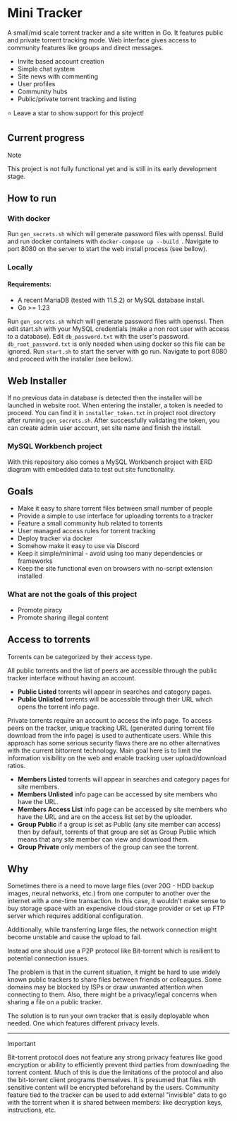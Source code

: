 # Mini Tracker
A small/mid scale torrent tracker and a site written in Go. It features public and private torrent tracking mode. Web interface gives access to community features like groups and direct messages.

- Invite based account creation
- Simple chat system
- Site news with commenting
- User profiles
- Community hubs
- Public/private torrent tracking and listing

⭐ Leave a star to show support for this project!


## Current progress
> [!NOTE]  
> This project is not fully functional yet and is still in its early development stage.

## How to run

### With docker

Run `gen_secrets.sh` which will generate password files with openssl. Build and run docker containers with `docker-compose up --build `. Navigate to port 8080 on the server to start the web install process (see bellow).

### Locally

#### Requirements:
 * A recent MariaDB (tested with 11.5.2) or MySQL database install.
 * Go >= 1.23

Run `gen_secrets.sh` which will generate password files with openssl. Then edit start.sh with your MySQL credentials (make a non root user with access to a database). Edit `db_password.txt` with the user's password. `db_root_password.txt` is only needed when using docker so this file can be ignored. Run `start.sh` to start the server with go run. Navigate to port 8080 and proceed with the installer (see bellow).

## Web Installer
If no previous data in database is detected then the installer will be launched in website root. When entering the installer, a token is needed to proceed. You can find it in `installer_token.txt` in project root directory after running `gen_secrets.sh`. After successfully validating the token, you can create admin user account, set site name and finish the install.

### MySQL Workbench project
With this repository also comes a MySQL Workbench project with ERD diagram with embedded data to test out site functionality.

## Goals
- Make it easy to share torrent files between small number of people
- Provide a simple to use interface for uploading torrents to a tracker
- Feature a small community hub related to torrents
- User managed access rules for torrent tracking
- Deploy tracker via docker
- Somehow make it easy to use via Discord
- Keep it simple/minimal - avoid using too many dependencies or frameworks
- Keep the site functional even on browsers with no-script extension installed

### What are not the goals of this project
- Promote piracy
- Promote sharing illegal content

## Access to torrents
Torrents can be categorized by their access type.

All public torrents and the list of peers are accessible through the public tracker interface without having an account.

- **Public Listed** torrents will appear in searches and category pages.
- **Public Unlisted** torrents will be accessible through their URL which opens the torrent info page. 

Private torrents require an account to access the info page. To access peers on the tracker, unique tracking URL (generated during torrent file download from the info page) is used to authenticate users. While this approach has some serious security flaws there are no other alternatives with the current bittorrent technology. Main goal here is to limit the information visibility on the web and enable tracking user upload/download ratios.

- **Members Listed** torrents will appear in searches and category pages for site members.
- **Members Unlisted** info page can be accessed by site members who have the URL.
- **Members Access List** info page can be accessed by site members who have the URL and are on the access list set by the uploader.
- **Group Public** if a group is set as Public (any site member can access) then by default, torrents of that group are set as Group Public which means that any site member can view and download them.
- **Group Private** only members of the group can see the torrent.




## Why
Sometimes there is a need to move large files (over 20G - HDD backup images, neural networks, etc.) from one computer to another over the internet with a one-time transaction. In this case, it wouldn't make sense to buy storage space with an expensive cloud storage provider or set up FTP server which requires additional configuration. 

Additionally, while transferring large files, the network connection might become unstable and cause the upload to fail.

Instead one should use a P2P protocol like Bit-torrent which is resilient to potential connection issues.

The problem is that in the current situation, it might be hard to use widely known public trackers to share files between friends or colleagues. Some domains may be blocked by ISPs or draw unwanted attention when connecting to them. Also, there might be a privacy/legal concerns when sharing a file on a public tracker.

The solution is to run your own tracker that is easily deployable when needed. One which features different privacy levels.

---

> [!IMPORTANT]  
> Bit-torrent protocol does not feature any strong privacy features like good encryption or ability to efficiently prevent third parties from downloading the torrent content. Much of this is due the limitations of the protocol and also the bit-torrent client programs themselves. It is presumed that files with sensitive content will be encrypted beforehand by the users. Community feature tied to the tracker can be used to add external "invisible" data to go with the torrent when it is shared between members: like decryption keys, instructions, etc.